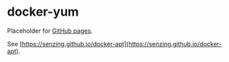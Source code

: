 # docker-yum

Placeholder for [GitHub pages](https://pages.github.com/).

See [https://senzing.github.io/docker-apt](https://senzing.github.io/docker-apt).
